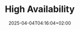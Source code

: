 ---
weight: 999
title: "High Availability"
description: "[HA-Proxy](./highavailability/ha-proxy) • [Heartbeat](./highavailability/heartbeat) • [KeepAlived](./highavailability/keepalived) • [RedHatClusterSuite](./highavailability/redhatclustersuite) • [Storage](./highavailability/storage) • [SunCluster](./highavailability/suncluster)"
icon: "host"
date: "2025-04-04T04:16:04+02:00"
lastmod: "2025-04-04T04:16:04+02:00"
toc: true
---